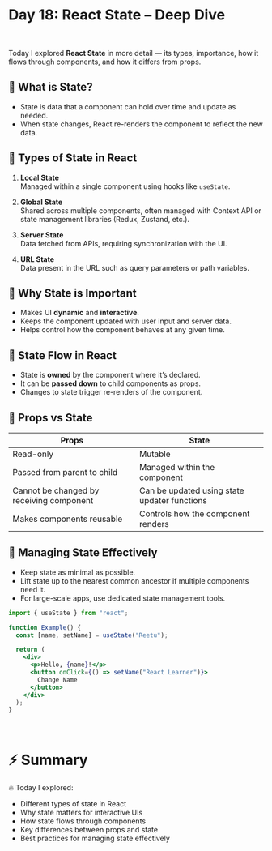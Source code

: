 # Day 18: React State – Deep Dive
<br/>

Today I explored **React State** in more detail — its types, importance, how it flows through components, and how it differs from props.

## 🎯 What is State?
- State is data that a component can hold over time and update as needed.
- When state changes, React re-renders the component to reflect the new data.

## 🎯 Types of State in React
1. **Local State**  
   Managed within a single component using hooks like `useState`.

2. **Global State**  
   Shared across multiple components, often managed with Context API or state management libraries (Redux, Zustand, etc.).

3. **Server State**  
   Data fetched from APIs, requiring synchronization with the UI.

4. **URL State**  
   Data present in the URL such as query parameters or path variables.

## 🎯 Why State is Important
- Makes UI **dynamic** and **interactive**.
- Keeps the component updated with user input and server data.
- Helps control how the component behaves at any given time.

## 🎯 State Flow in React
- State is **owned** by the component where it’s declared.
- It can be **passed down** to child components as props.
- Changes to state trigger re-renders of the component.

## 🎯 Props vs State
| Props | State |
|-------|-------|
| Read-only | Mutable |
| Passed from parent to child | Managed within the component |
| Cannot be changed by receiving component | Can be updated using state updater functions |
| Makes components reusable | Controls how the component renders |

## 🎯 Managing State Effectively
- Keep state as minimal as possible.
- Lift state up to the nearest common ancestor if multiple components need it.
- For large-scale apps, use dedicated state management tools.

```jsx
import { useState } from "react";

function Example() {
  const [name, setName] = useState("Reetu");

  return (
    <div>
      <p>Hello, {name}!</p>
      <button onClick={() => setName("React Learner")}>
        Change Name
      </button>
    </div>
  );
}
```
<br/>

# ⚡ Summary
🔥 Today I explored:
- Different types of state in React
- Why state matters for interactive UIs
- How state flows through components
- Key differences between props and state
- Best practices for managing state effectively
